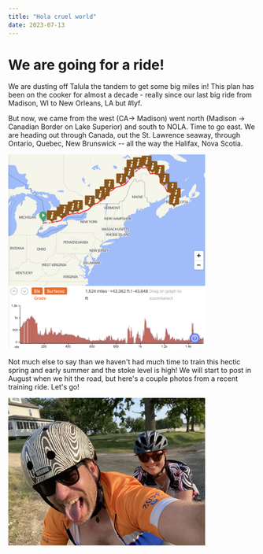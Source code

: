 ```yaml
---
title: "Hola cruel world"
date: 2023-07-13
---
```

# We are going for a ride! 

We are dusting off Talula the tandem to get some big miles in! This plan has been on the cooker for almost a decade - really since our last big ride from Madison, WI to New Orleans, LA but #lyf.

But now, we came from the west (CA-> Madison) went north (Madison -> Canadian Border on Lake Superior) and south to NOLA. Time to go east. We are heading out through Canada, out the St. Lawrence seaway, through Ontario, Quebec, New Brunswick -- all the way the Halifax, Nova Scotia. 

<img src="/assets/images/theroute.png" width=400>

Not much else to say than we haven't had much time to train this hectic spring and early summer and the stoke level is high! We will start to post in August when we hit the road, but here's a couple photos from a recent training ride. Let's go!

<img src="/assets/images/training.jpg" width=400>

